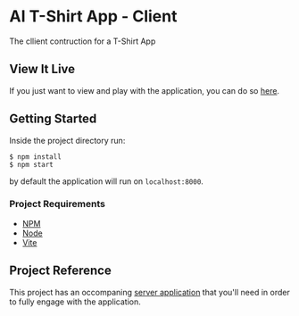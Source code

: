# AI T-Shirt App - Client
The cllient contruction for a T-Shirt App

## View It Live
If you just want to view and play with the application, you can do so [here](https://ai-image-generator-client-phi.vercel.app/).

## Getting Started
Inside the project directory run:
```
$ npm install
$ npm start
```
by default the application will run on `localhost:8000`.

### Project Requirements
* [NPM](https://www.npmjs.com/)
* [Node](https://nodejs.org/en/)
* [Vite](https://vitejs.dev/)


## Project Reference
This project has an occompaning [server application](https://github.com/Azrihell/AI-Image-Generator-Server) that you'll need in order to fully engage with the application. 